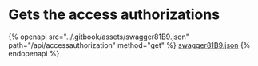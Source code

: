 # Gets the access authorizations

{% openapi src="../.gitbook/assets/swagger81B9.json" path="/api/accessauthorization" method="get" %}
[swagger81B9.json](../.gitbook/assets/swagger81B9.json)
{% endopenapi %}

